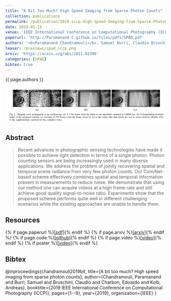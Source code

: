 ```yaml
---
title: "A Bit Too Much? High Speed Imaging from Sparse Photon Counts"
collection: publications
permalink: /publication/2019-iccp-High-Speed-Imaging-from-Sparse-Photon-Counts
date: 2019-05-15
venue: 'IEEE International Conference on Computational Photography (ICCP)'
paperurl: 'http://Paramanand-C.github.io/files/pdfs/SPAD.pdf'
authors: '<b>Paramanand Chandramouli</b>, Samuel Burri, Claudio Bruschini, Edoardo Charbon, Andreas Kolb'
teaser: /previews/spad_iccp.png
arxiv: 'https://arxiv.org/abs/1811.02396'
categories: [SPAD]
bibtex: true
---
```


{{ page.authors }}

<img class="pub_teaser" src="../images/previews/spad_iccp.png" alt="Teaser Image" title="teaser" />

## Abstract

> Recent advances in photographic sensing technologies have made it possible to achieve light detection in terms of a single photon. Photon counting sensors are being increasingly used in many diverse applications. We address the problem of jointly recovering spatial and temporal scene radiance from very few photon counts. Our ConvNet-based scheme effectively combines spatial and temporal information present in measurements to reduce noise. We demonstrate that using our method one can acquire videos at a high frame rate and still achieve good quality signal-to-noise ratio. Experiments show that the proposed scheme performs quite well in different challenging scenarios while the existing approaches are unable to handle them.

## Resources

{% if page.paperurl %}<a href=" {{ page.paperurl }} ">[pdf]</a>{% endif %} {% if page.arxiv %}<a href=" {{ page.arxiv }} ">[arxiv]</a>{% endif %} {% if page.code %}<a href=" {{ page.code }} ">[github]</a>{% endif %} {% if page.video %}<a href=" {{ page.video }} ">[video]</a>{% endif %} {% if poster %}<a href=" {{ page.poster }} ">[video]</a>{% endif %}


## Bibtex

@inproceedings{chandramouli2019bit,
  title={A bit too much? High speed imaging from sparse photon counts},
  author={Chandramouli, Paramanand and Burri, Samuel and Bruschini, Claudio and Charbon, Edoardo and Kolb, Andreas},
  booktitle={2019 IEEE International Conference on Computational Photography (ICCP)},
  pages={1--9},
  year={2019},
  organization={IEEE}
}

